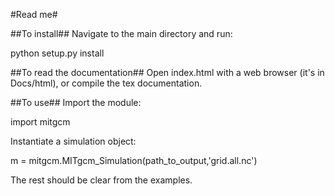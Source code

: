 #Read me#

##To install##
Navigate to the main directory and run:

python setup.py install


##To read the documentation##
Open index.html with a web browser (it's in Docs/html), or compile the tex documentation.


##To use##
Import the module:

import mitgcm

Instantiate a simulation object:

m = mitgcm.MITgcm_Simulation(path_to_output,'grid.all.nc')


The rest should be clear from the examples.